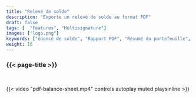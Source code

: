 ```yaml
---
title: "Relevé de solde"
description: "Exporte un relevé de solde au format PDF"
draft: false
tags: [  "Features", "Multisignature"]
images: ["logo.png"]
keywords: ["énoncé de solde", "Rapport PDF", "Résumé du portefeuille", "Historique des transactions"]
weight: 16
---
```


### {{< page-title >}} 
<!-- {{< page-description >}}  -->

<br>


{{< video "pdf-balance-sheet.mp4" controls  autoplay muted playsinline >}}